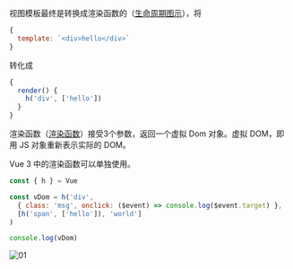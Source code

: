 视图模板最终是转换成渲染函数的（[生命周期图示](https://v3.cn.vuejs.org/guide/instance.html#%E7%94%9F%E5%91%BD%E5%91%A8%E6%9C%9F%E5%9B%BE%E7%A4%BA)），将

```js
{
  template: `<div>hello</div>`
}
```

转化成

```js
{
  render() {
    h('div', ['hello'])
  }
}
```

渲染函数（[渲染函数](https://v3.cn.vuejs.org/guide/render-function.html)）接受3个参数，返回一个虚拟 Dom 对象。虚拟 DOM，即用 JS 对象重新表示实际的 DOM。

Vue 3 中的渲染函数可以单独使用。

```js
const { h } = Vue

const vDom = h('div',
  { class: 'msg', onclick: ($event) => console.log($event.target) },
  [h('span', ['hello']), 'world']
)

console.log(vDom)
```

![01](http://image.newarea.site/20230525/01.png)
